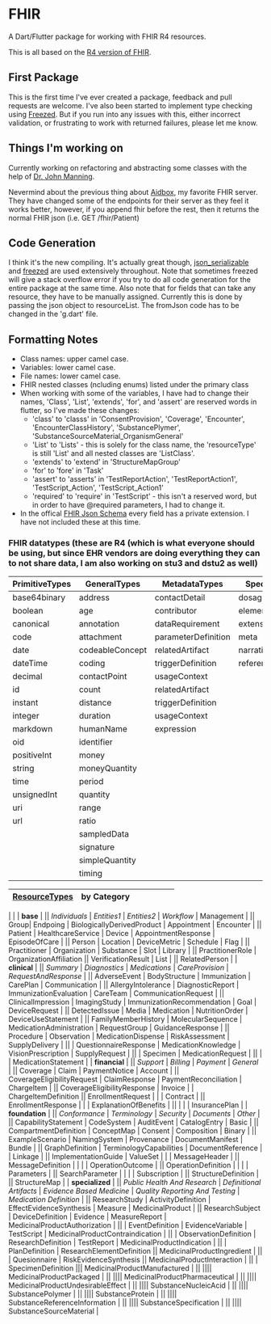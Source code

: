 # FHIR

A Dart/Flutter package for working with FHIR R4 resources.

This is all based on the [R4 version of FHIR](https://hl7.org/fhir/R4/).

## First Package

This is the first time I've ever created a package, feedback and pull requests are welcome. I've also been started to implement type checking using [Freezed](https://pub.dev/packages/freezed). But if you run into any issues with this, either incorrect validation, or frustrating to work with returned failures, please let me know.

## Things I'm working on

Currently working on refactoring and abstracting some classes with the help of [Dr. John Manning](https://github.com/FireJuun).

Nevermind about the previous thing about [Aidbox](https://www.health-samurai.io/aidbox), my favorite FHIR server. They have changed some of the endpoints for their server as they feel it works better, however, if you append fhir before the rest, then it returns the normal FHIR json (i.e. GET /fhir/Patient)

## Code Generation

I think it's the new compiling. It's actually great though, [json_serializable](https://pub.dev/packages/json_serializable) and [freezed](https://pub.dev/packages/freezed) are used extensively throughout. Note that sometimes freezed will give a stack overflow error if you try to do all code generation for the entire package at the same time. Also note that for fields that can take any resource, they have to be manually assigned. Currently this is done by passing the json object to resourceList. The fromJson code has to be changed in the 'g.dart' file.

## Formatting Notes

* Class names: upper camel case.
* Variables: lower camel case.
* File names: lower camel case.
* FHIR nested classes (ncluding enums) listed under the primary class
* When working with some of the variables, I have had to change their names, 'Class', 'List', 'extends', 'for', and 'assert' are reserved words in flutter, so I've made these changes:
  * 'class' to 'classs' in 'ConsentProvision', 'Coverage', 'Encounter', 'EncounterClassHistory', 'SubstancePlymer', 'SubstanceSourceMaterial_OrganismGeneral'
  * 'List' to 'Lists' - this is solely for the class name, the 'resourceType' is still 'List' and all nested classes are 'ListClass'.
  * 'extends' to 'extend' in 'StructureMapGroup'
  * 'for' to 'fore' in 'Task'
  * 'assert' to 'asserts' in 'TestReportAction', 'TestReportAction1', 'TestScript_Action', 'TestScript_Action1'
  * 'required' to 'require' in 'TestScript' - this isn't a reserved word, but in order to have @required parameters, I had to change it.
* In the offical [FHIR Json Schema](https://www.hl7.org/fhir/fhir.schema.json.zip) every field has a private extension. I have not included these at this time.

### FHIR datatypes (these are R4 (which is what everyone should be using, but since EHR vendors are doing everything they can to not share data, I am also working on stu3 and dstu2 as well)

| PrimitiveTypes | GeneralTypes | MetadataTypes | SpecialTypes | DraftTypes |
|--------|--------|--------|--------|----------|
| base64binary | address| contactDetail | dosage | population |
| boolean | age | contributor | elementDefinition | productedShelfLife |
| canonical | annotation | dataRequirement | extension | prodCharacteristic |
| code | attachment | parameterDefinition | meta | marketingStatus |
| date | codeableConcept | relatedArtifact | narrative | substanceAmount |
| dateTime | coding | triggerDefinition | reference | |
| decimal | contactPoint | usageContext |  | |
| id | count | relatedArtifact |  | |
| instant | distance | triggerDefinition |  | |
| integer | duration | usageContext |  | |
| markdown | humanName | expression |  | |
| oid | identifier |  |  | |
| positiveInt | money |  |  | |
| string | moneyQuantity |  |  | |
| time | period |  |  | |
| unsignedInt | quantity |  |  | |
| uri | range |  |  | |
| url | ratio |  |  | |
| | sampledData |  |  | |
| | signature |  |  | |
| | simpleQuantity |  |  | |
| | timing |  |  | |

| [ResourceTypes](https://www.hl7.org/fhir/resourcelist.html) |by Category| |||||
|-----|:-----|-----|-----|-----|-----|-----|
|
|
| **base** |
|| *Individuals* | *Entities1* | *Entities2* | *Workflow* | Management |
|| Group| Endpoing | BiologicallyDerivedProduct | Appointment | Encounter |
|| Patient  | HealthcareService | Device | AppointmentResponse | EpisodeOfCare |
|| Person | Location | DeviceMetric | Schedule | Flag |
|| Practitioner | Organization | Substance | Slot | Library |
|| PractitionerRole | OrganizationAffiliation || VerificationResult | List |
|| RelatedPerson |
| **clinical** |
|| *Summary* | *Diagnostics* | *Medications* | *CareProvision* | *RequestAndResponse* |
|| AdverseEvent | BodyStructure | Immunization | CarePlan | Communication |
|| AllergyIntolerance | DiagnosticReport | ImmunizationEvaluation | CareTeam | CommunicationRequest |
|| ClinicalImpression | ImagingStudy | ImmunizationRecommendation | Goal | DeviceRequest |
|| DetectedIssue | Media | Medication | NutritionOrder | DeviceUseStatement |
|| FamilyMemberHistory | MolecularSequence | MedicationAdministration | RequestGroup | GuidanceResponse |
|| Procedure | Observation | MedicationDispense | RiskAssessment | SupplyDelivery |
|| | QuestionnaireResponse | MedicationKnowledge | VisionPrescription | SupplyRequest |
|| | Specimen | MedicationRequest |
|| | | MedicationStatement |
| **financial** |
|| *Support* | *Billing* | *Payment* | *General* |
|| Coverage | Claim | PaymentNotice | Account |
|| CoverageEligibilityRequest | ClaimResponse | PaymentReconciliation | ChargeItem |
|| CoverageEligibilityResponse | Invoice | | ChargeItemDefinition
|| EnrollmentRequest | | | Contract |
|| EnrollmentResponse | | | ExplanationOfBenefits |
|| | | | InsurancePlan |
| **foundation** |
|| *Conformance* | *Terminology* | *Security* | *Documents* | *Other* |
|| CapabilityStatement | CodeSystem | AuditEvent | CatalogEntry | Basic |
|| CompartmentDefinition | ConceptMap | Consent | Composition | Binary |
|| ExampleScenario |  NamingSystem | Provenance | DocumentManifest | Bundle |
|| GraphDefinition | TerminologyCapabilities | DocumentReference | | Linkage |
|| ImplementationGuide | ValueSet | | | MessageHeader |
|| MessageDefinition | | | | OperationOutcome |
|| OperationDefinition | | | | Parameters |
|| SearchParameter | | | | Subscription |
|| StructureDefinition |
|| StructureMap |
| **specialized** |
|| *Public Health And Research* | *Definitional Artifacts* | *Evidence Based Medicine* | *Quality Reporting And Testing* | *Medication Definition* |
|| ResearchStudy | ActivityDefinition | EffectEvidenceSynthesis | Measure | MedicinalProduct |
|| ResearchSubject | DeviceDefinition | Evidence | MeasureReport | MedicinalProductAuthorization |
|| | EventDefinition | EvidenceVariable | TestScript | MedicinalProductContraindication |
|| | ObservationDefinition | ResearchDefinition | TestReport | MedicinalProductIndication |
|| | PlanDefinition | ResearchElementDefinition || MedicinalProductIngredient |
|| | Quesionnaire | RiskEvidenceSynthesis || MedicinalProductInteraction |
|| | SpecimenDefinition ||| MedicinalProductManufactured |
|| |||| MedicinalProductPackaged |
|| |||| MedicinalProductPharmaceutical |
|| |||| MedicinalProductUndesirableEffect |
|| |||| SubstanceNucleicAcid |
|| |||| SubstancePolymer |
|| |||| SubstanceProtein |
|| |||| SubstanceReferenceInformation |
|| |||| SubstanceSpecification |
|| |||| SubstanceSourceMaterial |
